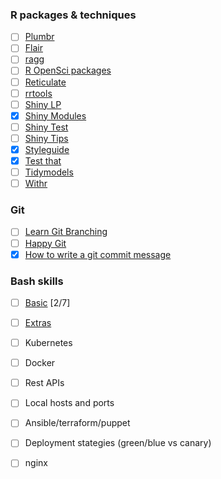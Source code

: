 ### R packages & techniques


- [ ] [Plumbr](https://rviews.rstudio.com/2018/08/30/slack-and-plumber-part-one/)
- [ ] [Flair](https://twitter.com/Emil_Hvitfeldt/status/1250249425223442433/photo/1)
- [ ] [ragg](https://github.com/r-lib/ragg)
- [ ] [R OpenSci packages](https://devguide.ropensci.org/)
- [ ] [Reticulate](https://rstudio.github.io/reticulate/)
- [ ] [rrtools](https://annakrystalli.me/rrtools-repro-research/intro.html)
- [ ] [Shiny LP](https://github.com/jasdumas/shinyLP)
- [x] [Shiny Modules](https://shiny.rstudio.com/articles/modules.html)
- [ ] [Shiny Test](https://github.com/rstudio/shinytest)
- [ ] [Shiny Tips](https://github.com/daattali/advanced-shiny)
- [x] [Styleguide](http://style.tidyverse.org/)
- [x] [Test that](http://r-pkgs.had.co.nz/tests.html)
- [ ] [Tidymodels](https://rviews.rstudio.com/2019/06/19/a-gentle-intro-to-tidymodels/)
- [ ] [Withr](https://github.com/r-lib/withr)

### Git 

- [ ] [Learn Git Branching](https://learngitbranching.js.org/)
- [ ] [Happy Git](https://www.rstudio.com/resources/videos/happy-git-and-gihub-for-the-user-tutorial/)
- [x] [How to write a git commit message](https://chris.beams.io/posts/git-commit/)

### Bash skills
- [ ] [Basic](https://swcarpentry.github.io/shell-novice/)  [2/7]
- [ ] [Extras](http://swcarpentry.github.io/shell-extras/) 

- [ ] Kubernetes
- [ ] Docker
- [ ] Rest APIs
- [ ] Local hosts and ports
- [ ] Ansible/terraform/puppet
- [ ] Deployment stategies (green/blue vs canary)
- [ ] nginx
